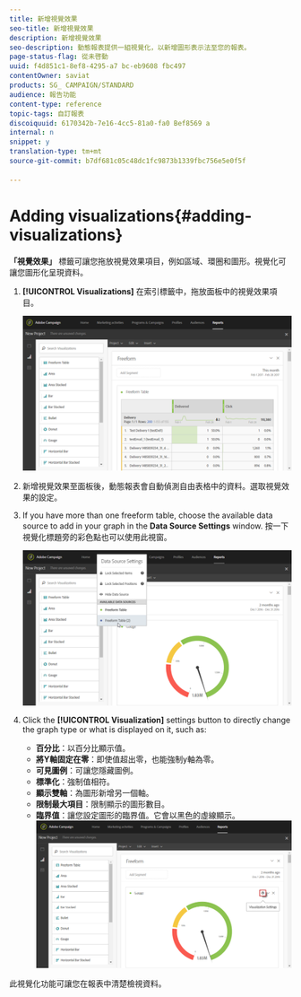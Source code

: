 ```yaml
---
title: 新增視覺效果
seo-title: 新增視覺效果
description: 新增視覺效果
seo-description: 動態報表提供一組視覺化，以新增圖形表示法至您的報表。
page-status-flag: 從未啓動
uuid: f4d851c1-8ef8-4295-a7 bc-eb9608 fbc497
contentOwner: saviat
products: SG_ CAMPAIGN/STANDARD
audience: 報告功能
content-type: reference
topic-tags: 自訂報表
discoiquuid: 6170342b-7e16-4cc5-81a0-fa0 Bef8569 a
internal: n
snippet: y
translation-type: tm+mt
source-git-commit: b7df681c05c48dc1fc9873b1339fbc756e5e0f5f

---
```



# Adding visualizations{#adding-visualizations}

**「視覺效果」** 標籤可讓您拖放視覺效果項目，例如區域、環圈和圖形。視覺化可讓您圖形化呈現資料。

1. **[!UICONTROL Visualizations]** 在索引標籤中，拖放面板中的視覺效果項目。

   ![](assets/dynamic_report_visualization_1.png)

1. 新增視覺效果至面板後，動態報表會自動偵測自由表格中的資料。選取視覺效果的設定。
1. If you have more than one freeform table, choose the available data source to add in your graph in the **Data Source Settings** window. 按一下視覺化標題旁的彩色點也可以使用此視窗。

   ![](assets/dynamic_report_visualization_2.png)

1. Click the **[!UICONTROL Visualization]** settings button to directly change the graph type or what is displayed on it, such as:

   * **百分比**：以百分比顯示值。
   * **將Y軸固定在零**：即使值超出零，也能強制y軸為零。
   * **可見圖例**：可讓您隱藏圖例。
   * **標準化**：強制值相符。
   * **顯示雙軸**：為圖形新增另一個軸。
   * **限制最大項目**：限制顯示的圖形數目。
   * **臨界值**：讓您設定圖形的臨界值。它會以黑色的虛線顯示。
   ![](assets/dynamic_report_visualization_3.png)

此視覺化功能可讓您在報表中清楚檢視資料。
